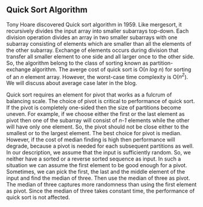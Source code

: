 ## Quick Sort Algorithm

Tony Hoare discovered Quick sort algorithm in 1959. Like mergesort, it recursively divides the 
input array into smaller subarrays top-down. Each division operation divides an array in two
smaller subarrays with one subarray consisting of elements which are smaller than all the elements
of the other subarray. Exchange of elements occurs during division that transfer all smaller
element to one side and all larger once to the other side. So, the algorithm belong to the class
of sorting known as partition-exchange algorithm. The averge cost of quick sort is O(<i>n log n</i>)
for sorting of an <i>n</i> element array. However, the worst-case time complexity is O(<i>n<sup>2</sup></i>).
We will discuss about average case later in the blog.

Quick sort requires an element for pivot that works as a fulcrum of balancing scale. 
The choice of pivot is critical to performance of quick sort. If the pivot is completely one-sided 
then the size of partitions become uneven. For example, if we choose either the first or the 
last element as pivot then one of the subarray will consist of <i>n-1</i> elements while the other 
will have only one element. So, the pivot should not be close either to the smallest or to 
the largest element. The best choice for pivot is median. However, if the cost of median finding
is high then performance will degrade, because a pivot is needed for each subsequent partitions 
as well. In our description, we assume that the input is sufficiently random. So, we neither
have a sorted or a reverse sorted sequence as input. In such a situation we can assume the 
first element to be good enough for a pivot. Sometimes, we can pick the first, the last and the
middle element of the input and find the median of three. Then use the median of three as pivot. 
The median of three captures more randomness than using the first element as pivot. Since the 
median of three takes constant time, the performance of quick sort is not affected.




